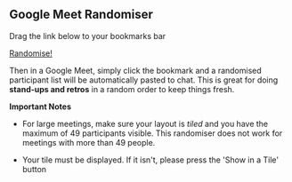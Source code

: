 ## Google Meet Randomiser

Drag the link below to your bookmarks bar

[Randomise!](javascript:(function()%7Bfunction%20paste(text)%20%7Bdocument.querySelectorAll(%22button%5Bdata-panel-id%5D%22)%5B2%5D.click()%3BsetTimeout(function()%20%7Bdocument.querySelector(%22textarea%22).value%20%3D%20text%3Bvar%20ke%20%3D%20new%20KeyboardEvent('keydown'%2C%20%7Bbubbles%3A%20true%2C%20cancelable%3A%20true%2C%20keyCode%3A%2013%7D)%3Bdocument.querySelector(%22textarea%22).dispatchEvent(ke)%3B%7D%2C500)%7Ddocument.querySelectorAll(%22button%5Bdata-panel-id%5D%22)%5B1%5D.click()%3BsetTimeout(function()%20%7Bvar%20res%20%3D%20%5B...new%20Set(%5B...new%20Set(Array.from(document.querySelectorAll(%22div%5Bdata-self-name%5D%22)).map((node)%20%3D%3E%20node.innerText.trim()))%2Cdocument.querySelectorAll(%22div%5Bdata-participant-id%5D%22)%5B0%5D.innerText.split(%2F%5Cr%3F%5Cn%2F)%5B0%5D.trim()%5D)%5D.filter((x)%20%3D%3E%20x%20!%3D%20%22You%22).map((a)%20%3D%3E%20(%7B%20sort%3A%20Math.random()%2C%20value%3A%20a%20%7D)).sort((a%2C%20b)%20%3D%3E%20a.sort%20-%20b.sort).map((a)%20%3D%3E%20a.value).join(%22%5Cn%22)%3Bpaste(res)%3B%7D%2C%20500)%7D)())

Then in a Google Meet, simply click the bookmark and a randomised participant list will be automatically pasted to chat. This is great for doing **stand-ups and retros** in a random order to keep things fresh.

**Important Notes**

 - For large meetings, make sure your layout is *tiled* and you have the maximum of 49 participants visible. This randomiser does not work for meetings with more than 49 people.

 - Your tile must be displayed. If it isn't, please press the 'Show in a Tile' button
